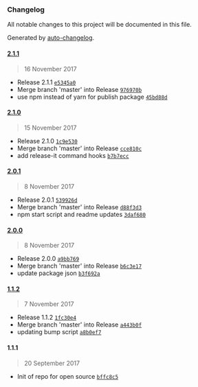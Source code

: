 ### Changelog
All notable changes to this project will be documented in this file.

Generated by [auto-changelog](https://github.com/CookPete/auto-changelog).

#### [2.1.1](https://github.com/sociomantic-tsunami/lochness/compare/2.1.0...2.1.1)
> 16 November 2017
- Release 2.1.1 [`e5345a0`](https://github.com/sociomantic-tsunami/lochness/commit/e5345a0ae7b3769139117bd34a621b54fefd76c0)
- Merge branch &#x27;master&#x27; into Release [`976970b`](https://github.com/sociomantic-tsunami/lochness/commit/976970b7fcae02ad7a5d6861740651e997fb0888)
- use npm instead of yarn for publish package [`45bd88d`](https://github.com/sociomantic-tsunami/lochness/commit/45bd88d31966fffe8b75dd9d8c73f4bfa8d81aa1)

#### [2.1.0](https://github.com/sociomantic-tsunami/lochness/compare/2.0.1...2.1.0)
> 15 November 2017
- Release 2.1.0 [`1c9e530`](https://github.com/sociomantic-tsunami/lochness/commit/1c9e530dcec502fca4c3dc1ff8a0bf04533c4d11)
- Merge branch &#x27;master&#x27; into Release [`cce810c`](https://github.com/sociomantic-tsunami/lochness/commit/cce810ccc23b684d0c525731a794de795fb12901)
- add release-it command hooks [`b7b7ecc`](https://github.com/sociomantic-tsunami/lochness/commit/b7b7eccf32e0c81e838c06e5f24cd777d316f1aa)

#### [2.0.1](https://github.com/sociomantic-tsunami/lochness/compare/2.0.0...2.0.1)
> 8 November 2017
- Release 2.0.1 [`539926d`](https://github.com/sociomantic-tsunami/lochness/commit/539926d68d3910cff4dffb0b65a5390b1e25e327)
- Merge branch &#x27;master&#x27; into Release [`d88f3d3`](https://github.com/sociomantic-tsunami/lochness/commit/d88f3d38288e130972e5433665c5ccf21d543d44)
- npm start script and readme updates [`3daf680`](https://github.com/sociomantic-tsunami/lochness/commit/3daf68055d9ff43b4f619e87ba4da9e4e615c113)

#### [2.0.0](https://github.com/sociomantic-tsunami/lochness/compare/1.1.2...2.0.0)
> 8 November 2017
- Release 2.0.0 [`a9bb769`](https://github.com/sociomantic-tsunami/lochness/commit/a9bb76990d5d687c4edfb214820899b03cbb205b)
- Merge branch &#x27;master&#x27; into Release [`b6c3e17`](https://github.com/sociomantic-tsunami/lochness/commit/b6c3e17c8b8f6e11d3e221fb818f74b7282bcb7e)
- update package json [`b3f692a`](https://github.com/sociomantic-tsunami/lochness/commit/b3f692abb07dbbdfc6767dfadd5486ba7653c256)

#### [1.1.2](https://github.com/sociomantic-tsunami/lochness/compare/1.1.1...1.1.2)
> 7 November 2017
- Release 1.1.2 [`1fc30e4`](https://github.com/sociomantic-tsunami/lochness/commit/1fc30e4371cf203245286a3373be82cb4dd74509)
- Merge branch &#x27;master&#x27; into Release [`a443b0f`](https://github.com/sociomantic-tsunami/lochness/commit/a443b0fc4fe16d88768a6d8cba2a7b96cb88f24d)
- updating bump script [`a8b0ef7`](https://github.com/sociomantic-tsunami/lochness/commit/a8b0ef789c135042fe8b8537a72804b13b087ec6)

#### 1.1.1
> 20 September 2017
- Init of repo for open source [`bffc8c5`](https://github.com/sociomantic-tsunami/lochness/commit/bffc8c5a5d25d018d0554857712a049c36ab3fee)

